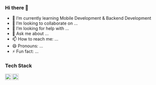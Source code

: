 ### Hi there 👋

- 🌱 I’m currently learning Mobile Development & Backend Development
- 👯 I’m looking to collaborate on ...
- 🤔 I’m looking for help with ...
- 💬 Ask me about ...
- 📫 How to reach me: ...
- 😄 Pronouns: ...
- ⚡ Fun fact: ...

### Tech Stack
  <a href="#"><img align="left" alt="Kotlin" title="Kotlin" width="21px" src="https://seeklogo.com/images/K/kotlin-logo-6A9E0484CA-seeklogo.com.png" /></a>
  <a href="#"><img align="left" alt="Android" title="Android" width="21px" src="https://seeklogo.com/images/A/android-new-2019-logo-3CD3BC571C-seeklogo.com.png" /></a>
